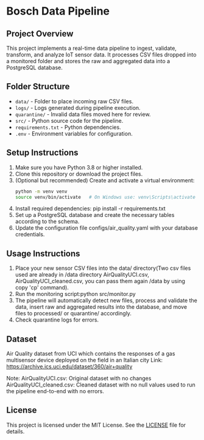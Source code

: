 # Bosch Data Pipeline

## Project Overview
This project implements a real-time data pipeline to ingest, validate, transform, and analyze IoT sensor data. It processes CSV files dropped into a monitored folder and stores the raw and aggregated data into a PostgreSQL database.

## Folder Structure
- `data/` - Folder to place incoming raw CSV files.
- `logs/` - Logs generated during pipeline execution.
- `quarantine/` - Invalid data files moved here for review.
- `src/` - Python source code for the pipeline.
- `requirements.txt` - Python dependencies.
- `.env` - Environment variables for configuration.

## Setup Instructions

1. Make sure you have Python 3.8 or higher installed.
2. Clone this repository or download the project files.
3. (Optional but recommended) Create and activate a virtual environment:
   ```bash
   python -m venv venv
   source venv/bin/activate   # On Windows use: venv\Scripts\activate
4. Install required dependencies:
   pip install -r requirements.txt
5. Set up a PostgreSQL database and create the necessary tables according to the schema.
6. Update the configuration file configs/air_quality.yaml with your database credentials.

## Usage Instructions

1. Place your new sensor CSV files into the data/ directory(Two csv files used are already in /data directory AirQualityUCI.csv, AirQualityUCI_cleaned.csv, you can pass them again /data by using copy 'cp' command).
2. Run the monitoring script:python src/monitor.py
3. The pipeline will automatically detect new files, process and validate the data, insert raw and aggregated results into the database, and move files to processed/ or quarantine/ accordingly.
4. Check quarantine logs for errors.

## Dataset

Air Quality dataset from UCI which contains the responses of a gas multisensor device deployed on the field in an Italian city
Link: https://archive.ics.uci.edu/dataset/360/air+quality

Note: 
AirQualityUCI.csv: Original dataset with no changes
AirQualityUCI_cleaned.csv: Cleaned dataset with no null values used to run the pipeline end-to-end with no errors.

## License

This project is licensed under the MIT License. See the [LICENSE](LICENSE) file for details.

